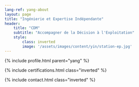 ```yaml
---
lang-ref: yang-about
layout: page
title: "Ingénierie et Expertise Indépendante"
header:
    title: "CDM"
    subtitle: "Accompagner de la Décision à l'Exploitation"
    style:
        class: inverted
        image: '/assets/images/content/yin/station-ep.jpg'
---
```


{% include profile.html parent="yang" %}

{% include certifications.html class="inverted" %}

{% include contact.html class="inverted" %}
